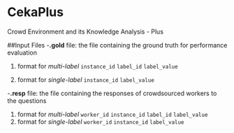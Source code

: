 # CekaPlus
Crowd Environment and its Knowledge Analysis - Plus

##Input Files
-**.gold** file: the file containing the ground truth for performance evaluation

1. format for *multi-label*  `instance_id` `label_id` `label_value`

2. format for *single-label* `instance_id` `label_value`

-**.resp** file: the file containing the responses of crowdsourced workers to the questions

1. format for *multi-label* `worker_id` `instance_id` `label_id` `label_value`
2. format for *single-label* `worker_id` `instance_id` `label_value`
